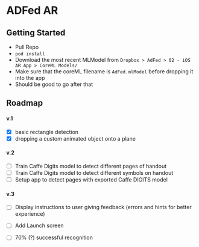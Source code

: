 # ADFed AR

## Getting Started
- Pull Repo
- `pod install`
- Download the most recent MLModel from `Dropbox > AdFed > 02 - iOS AR App > CoreML Models/`
- Make sure that the coreML filename is `AdFed.mlModel` before dropping it into the app
- Should be good to go after that

## Roadmap

#### v.1
- [x] basic rectangle detection
- [x] dropping a custom animated object onto a plane

#### v.2
- [ ] Train Caffe Digits model to detect different pages of handout
- [ ] Train Caffe Digits model to detect different symbols on handout
- [ ] Setup app to detect pages with exported Caffe DIGITS model

#### v.3
- [ ] Display instructions to user giving feedback (errors and hints for better experience)
- [ ] Add Launch screen
- [ ] 70% (?) successful recognition
 
